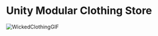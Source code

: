 # Unity Modular Clothing Store

![WickedClothingGIF](https://github.com/alyoctavian/modularclothing/assets/33526573/4af83c57-98b2-4bd5-9c09-961ae2cba2e7)

